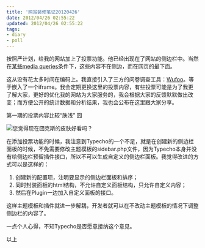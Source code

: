 ```yaml
---
title: '网站装修笔记20120426'
date: 2012/04/26 02:55:22
updated: 2012/04/26 02:55:22
tags:
- diary
- poll
---
```


按照严计划，给我的网站加上了投票功能。他已经出现在了网站的侧边栏中。当然在[某些media queries](/blog/website-building-diary-20120406/)条件下，这些内容不在侧边，而在网页的最下面。

这从没有花太多时间在编码上。我直接引入了三方的问卷调查工具：[Wufoo](http://wufoo.com/)。等于嵌入了一个iframe。我会定期更换这里的投票内容，有些投票可能是为了我更了解大家，更好的优化我的网站为大家服务的，我会根据大家的反馈默默做出改变；而方便公开的统计数据和分析结果，我也会公布在这里跟大家分享。

第一期的投票内容比较“肤浅” 囧

![您觉得现在囧克斯的皮肤好看吗？](http://jiongks-typecho.stor.sinaapp.com/usr/uploads/2012/04/4080396881.png)

在添加投票功能的时候，我注意到Typecho的一个不足，就是在创建新的侧边栏面板的时候，不免需要修改主题模板的sidebar.php文件，因为Typecho本身并没有给侧边栏预留插件接口，所以不可以生成自定义的侧边栏面板。我觉得改进的方式可以是这样的：

1. 创建新的配置项，注明要显示的侧边栏面板和排序；
2. 同时封装面板的html结构，不允许自定义面板结构，只允许自定义内容；
3. 然后在Plugin一边加入自定义面板的接口。

这样主题模板和插件就进一步解耦，开发者就可以在不改动主题模板的情况下调整侧边栏的内容了。

一点个人心得，不知Typecho是否愿意接纳这个意见。

以上